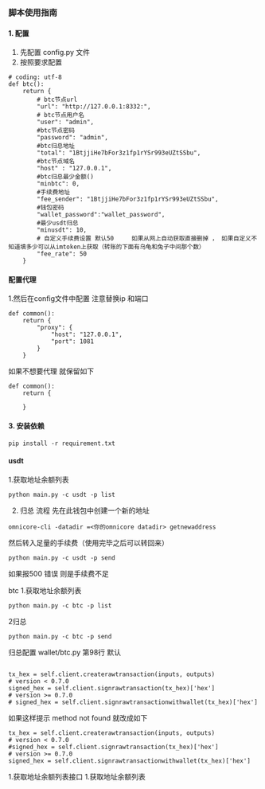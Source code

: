 ### 脚本使用指南

#### 1. 配置
1. 先配置 config.py 文件
2. 按照要求配置
```
# coding: utf-8
def btc():
    return {
        # btc节点url
        "url": "http://127.0.0.1:8332:",
        # btc节点用户名
        "user": "admin",
        #btc节点密码
        "password": "admin",
        #btc归总地址
        "total": "1BtjjiHe7bFor3z1fp1rYSr993eUZtSSbu",
        #btc节点域名
        "host" : "127.0.0.1",
        #btc归总最少金额()
        "minbtc": 0,
        #手续费地址
        "fee_sender": "1BtjjiHe7bFor3z1fp1rYSr993eUZtSSbu",
        #钱包密码
        "wallet_password":"wallet_password",
        #最少usdt归总
        "minusdt": 10,
        # 自定义手续费设置 默认50     如果从网上自动获取直接删掉 ， 如果自定义不知道填多少可以从imtoken上获取（转账的下面有乌龟和兔子中间那个数）
        "fee_rate": 50
    }
```


#### 配置代理

1.然后在config文件中配置
注意替换ip 和端口
```
def common():
    return {
        "proxy": {
            "host": "127.0.0.1",
            "port": 1081
        }
    }
```
如果不想要代理
就保留如下
```
def common():
    return {
        
    }
```
#### 3. 安装依赖
```
pip install -r requirement.txt
```
#### usdt
1.获取地址余额列表
```
python main.py -c usdt -p list
```
2. 归总
流程
先在此钱包中创建一个新的地址
```
omnicore-cli -datadir =<你的omnicore datadir> getnewaddress
```
然后转入足量的手续费（使用完毕之后可以转回来）
```
python main.py -c usdt -p send
```
如果报500 错误  则是手续费不足




btc
1.获取地址余额列表
```
python main.py -c btc -p list
```
2归总
```
python main.py -c btc -p send
```

归总配置
wallet/btc.py 第98行 默认
```

tx_hex = self.client.createrawtransaction(inputs, outputs)
# version < 0.7.0
signed_hex = self.client.signrawtransaction(tx_hex)['hex']
# version >= 0.7.0
# signed_hex = self.client.signrawtransactionwithwallet(tx_hex)['hex']
```

如果这样提示 method not found 就改成如下
```
tx_hex = self.client.createrawtransaction(inputs, outputs)
# version < 0.7.0
#signed_hex = self.client.signrawtransaction(tx_hex)['hex']
# version >= 0.7.0
signed_hex = self.client.signrawtransactionwithwallet(tx_hex)['hex']

```

1.获取地址余额列表接口
1.获取地址余额列表
